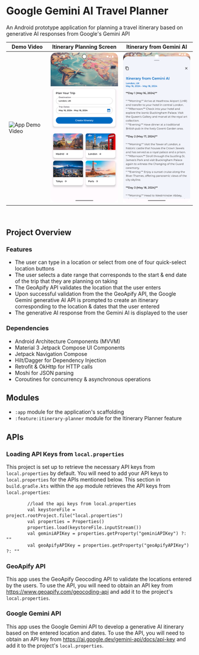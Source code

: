 # Google Gemini AI Travel Planner

An Android prototype application for planning a travel itinerary based on generative AI responses from Google's Gemini API

| Demo Video                                                                   | Itinerary Planning Screen                                                        | Itinerary from Gemini AI                                                         |
|------------------------------------------------------------------------------|----------------------------------------------------------------------------------|----------------------------------------------------------------------------------|
| <img src="./readme-assets/readme_vid.gif" alt="App Demo Video" width="240"/> | <img src="./readme-assets/readme_pic_2.png" alt="App Screenshot 2" width="240"/> | <img src="./readme-assets/readme_pic_3.png" alt="App Screenshot 3" width="240"/> |

<br>

## Project Overview

### Features

* The user can type in a location or select from one of four quick-select location buttons
* The user selects a date range that corresponds to the start & end date of the trip that they are planning on taking
* The GeoApify API validates the location that the user enters
* Upon successful validation from the the GeoApify API, the Google Gemini generative AI API is prompted to create an itinerary corresponding to the location & dates that the user entered
* The generative AI response from the Gemini AI is displayed to the user

### Dependencies

* Android Architecture Components (MVVM)
* Material 3 Jetpack Compose UI Components
* Jetpack Navigation Compose
* Hilt/Dagger for Dependency Injection
* Retrofit & OkHttp for HTTP calls
* Moshi for JSON parsing
* Coroutines for concurrency & asynchronous operations

## Modules

* `:app` module for the application's scaffolding
* `:feature:itinerary-planner` module for the Itinerary Planner feature

## APIs

### Loading API Keys from `local.properties`

This project is set up to retrieve the necessary API keys from `local.properties` by default. You will need to add your API keys to `local.properties` for the APIs mentioned below. This section in `build.gradle.kts` within the `app` module retrieves the API keys from `local.properties`:

```
        //load the api keys from local.properties
        val keystoreFile = project.rootProject.file("local.properties")
        val properties = Properties()
        properties.load(keystoreFile.inputStream())
        val geminiAPIKey = properties.getProperty("geminiAPIKey") ?: ""
        val geoApifyAPIKey = properties.getProperty("geoApifyAPIKey") ?: ""
```

### GeoApify API

This app uses the GeoApify Geocoding API to validate the locations entered by the users. To use the API, you will need to obtain an API key from https://www.geoapify.com/geocoding-api and add it to the project's `local.properties`.

### Google Gemini API

This app uses the Google Gemini API to develop a generative AI itinerary based on the entered location and dates. To use the API, you will need to obtain an API key from https://ai.google.dev/gemini-api/docs/api-key and add it to the project's `local.properties`.